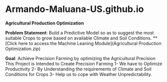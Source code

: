 # Armando-Maluana-US.github.io

**Agricultural Production Optimization**

**Problem Statement**: Build a Predictive Model so as to suggest the most suitable Crops to grow based on available Climate and Soil Conditions.
**[Click here to access the Machine Leaning Module](Agricultural Production Optimization.zip)

**Goal**: Achieve Precision Farming by optimizing the Agricultural Precision
This Project is Intended to Create Precision Farming
1- We have to Optimize Productivity
2- By Understanding the requirements of Climate and Soil Conditions for Crops
3- Help us to cope with Weather Unpredictability.
